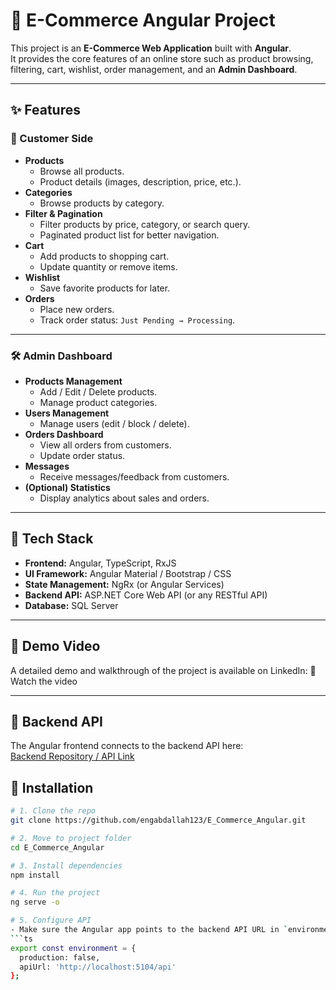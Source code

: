 # 🛒 E-Commerce Angular Project

This project is an **E-Commerce Web Application** built with **Angular**.  
It provides the core features of an online store such as product browsing, filtering, cart, wishlist, order management, and an **Admin Dashboard**.

---

## ✨ Features

### 👤 Customer Side
- **Products**
  - Browse all products.
  - Product details (images, description, price, etc.).
- **Categories**
  - Browse products by category.
- **Filter & Pagination**
  - Filter products by price, category, or search query.
  - Paginated product list for better navigation.
- **Cart**
  - Add products to shopping cart.
  - Update quantity or remove items.
- **Wishlist**
  - Save favorite products for later.
- **Orders**
  - Place new orders.
  - Track order status: `Just Pending → Processing`.

---

### 🛠️ Admin Dashboard
- **Products Management**
  - Add / Edit / Delete products.
  - Manage product categories.
- **Users Management**
  - Manage users (edit / block / delete).
- **Orders Dashboard**
  - View all orders from customers.
  - Update order status.
- **Messages**
  - Receive messages/feedback from customers.
- **(Optional) Statistics**
  - Display analytics about sales and orders.

---

## 🧰 Tech Stack
- **Frontend:** Angular, TypeScript, RxJS  
- **UI Framework:** Angular Material / Bootstrap / CSS  
- **State Management:** NgRx (or Angular Services)  
- **Backend API:** ASP.NET Core Web API (or any RESTful API)  
- **Database:** SQL Server  

---

## 🎥 Demo Video

A detailed demo and walkthrough of the project is available on LinkedIn:
🔗 Watch the video

---

## 🔗 Backend API

The Angular frontend connects to the backend API here:  
[Backend Repository / API Link](https://github.com/engabdallah123/ECommerce-API)


## 🚀 Installation

```bash
# 1. Clone the repo
git clone https://github.com/engabdallah123/E_Commerce_Angular.git

# 2. Move to project folder
cd E_Commerce_Angular

# 3. Install dependencies
npm install

# 4. Run the project
ng serve -o

# 5. Configure API
- Make sure the Angular app points to the backend API URL in `environment.ts`:
```ts
export const environment = {
  production: false,
  apiUrl: 'http://localhost:5104/api'
};




